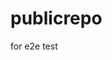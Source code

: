 # publicrepo
for e2e test












































































































































































































































































































































































































































































































































































































































































































































































































































































































































































































































































































